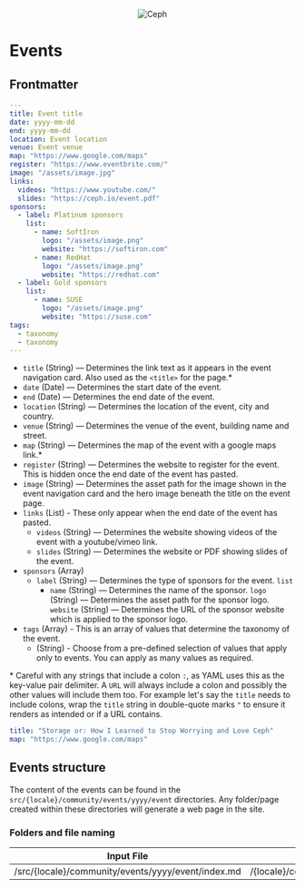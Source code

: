 <p align="center"><img src="https://i2.wp.com/ceph.io/wp-content/uploads/2016/07/Ceph_Logo_Standard_RGB_120411_fa.png?resize=322%2C148&ssl=1" alt="Ceph" /></p>

# Events

## Frontmatter

```yaml
---
title: Event title
date: yyyy-mm-dd
end: yyyy-mm-dd
location: Event location
venue: Event venue
map: "https://www.google.com/maps"
register: "https://www.eventbrite.com/"
image: "/assets/image.jpg"
links:
  videos: "https://www.youtube.com/"
  slides: "https://ceph.io/event.pdf"
sponsors:
  - label: Platinum sponsors
    list:
      - name: SoftIron
        logo: "/assets/image.png"
        website: "https://softiron.com"
      - name: RedHat
        logo: "/assets/image.png"
        website: "https://redhat.com"
  - label: Gold sponsors
    list:
      - name: SUSE
        logo: "/assets/image.png"
        website: "https://suse.com"
tags:
  - taxonomy
  - taxonomy
---

```

- `title` (String) — Determines the link text as it appears in the event navigation card. Also used as the `<title>` for the page.\*
- `date` (Date) — Determines the start date of the event.
- `end` (Date) — Determines the end date of the event.
- `location` (String) — Determines the location of the event, city and country.
- `venue` (String) — Determines the venue of the event, building name and street.
- `map` (String) — Determines the map of the event with a google maps link.\*
- `register` (String) — Determines the website to register for the event. This is hidden once the end date of the event has pasted.
- `image` (String) — Determines the asset path for the image shown in the event navigation card and the hero image beneath the title on the event page.
- `links` (List) - These only appear when the end date of the event has pasted.
  - `videos` (String) — Determines the website showing videos of the event with a youtube/vimeo link.
  - `slides` (String) — Determines the website or PDF showing slides of the event.
- `sponsors` (Array)
  - `label` (String) — Determines the type of sponsors for the event.
    `list`
    - `name` (String) — Determines the name of the sponsor.
      `logo` (String) — Determines the asset path for the sponsor logo.
      `website` (String) — Determines the URL of the sponsor website which is applied to the sponsor logo.
- `tags` (Array) - This is an array of values that determine the taxonomy of the event.
  - (String) - Choose from a pre-defined selection of values that apply only to events. You can apply as many values as required.

\* Careful with any strings that include a colon `:`, as YAML uses this as the key-value pair delimiter. A `URL` will always include a colon and possibly the other values will include them too. For example let's say the `title` needs to include colons, wrap the `title` string in double-quote marks `"` to ensure it renders as intended or if a URL contains.

```yaml
title: "Storage or: How I Learned to Stop Worrying and Love Ceph"
map: "https://www.google.com/maps"
```

## Events structure

The content of the events can be found in the `src/{locale}/community/events/yyyy/event` directories. Any folder/page created within these directories will generate a web page in the site.

### Folders and file naming

| Input File                                         | Output URL                            |
| -------------------------------------------------- | ------------------------------------- |
| /src/{locale}/community/events/yyyy/event/index.md | /{locale}/community/events/yyyy/event |
